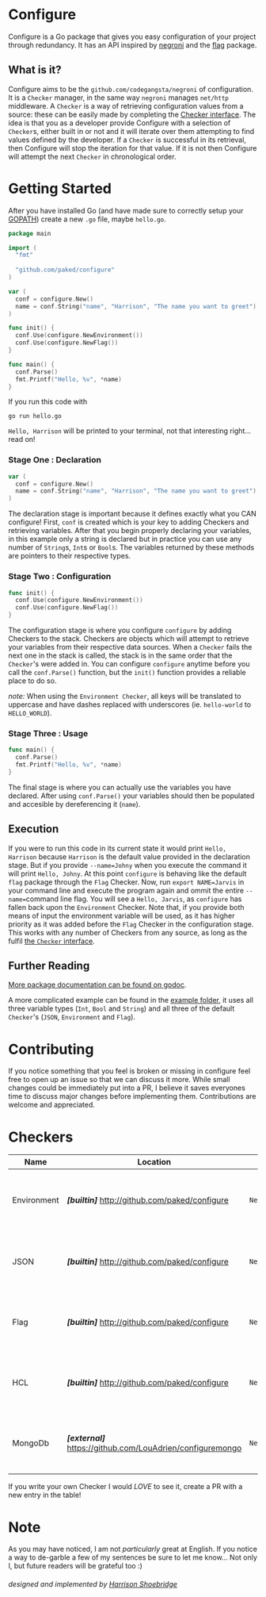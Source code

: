 # Configure
Configure is a Go package that gives you easy configuration of your project through redundancy. It has an API inspired by [negroni](http://godoc.org/github.com/codegangsta/negroni) and the [flag](http://godoc.org/flag) package.

## What is it?
Configure aims to be the `github.com/codegangsta/negroni` of configuration. It is a `Checker` manager, in the same way `negroni` manages `net/http` middleware. A `Checker` is a way of retrieving configuration values from a source: these can be easily made by completing the [Checker interface](http://godoc.org/github.com/paked/configure#Checker). The idea is that you as a developer provide Configure with a selection of `Checker`s, either built in or not and it will iterate over them attempting to find values defined by the developer. If a `Checker` is successful in its retrieval, then Configure will stop the iteration for that value. If it is not then Configure will attempt the next `Checker` in chronological order.

# Getting Started
After you have installed Go (and have made sure to correctly setup your [GOPATH](http://golang.org/doc/code.html#GOPATH)) create a new `.go` file, maybe `hello.go`.
```go
package main

import (
  "fmt"
  
  "github.com/paked/configure"
)

var (
  conf = configure.New()
  name = conf.String("name", "Harrison", "The name you want to greet")
)

func init() {
  conf.Use(configure.NewEnvironment())
  conf.Use(configure.NewFlag())
}

func main() {
  conf.Parse()
  fmt.Printf("Hello, %v", *name)
}
```
If you run this code with
```
go run hello.go
```
`Hello, Harrison` will be printed to your terminal, not that interesting right... read on!

### Stage One : Declaration
```go
var (
  conf = configure.New()
  name = conf.String("name", "Harrison", "The name you want to greet")
)
```
The declaration stage is important because it defines exactly what you CAN configure! First, `conf` is created which is your key to adding Checkers and retrieving variables. After that you begin properly declaring your variables, in this example only a string is declared but in practice you can use any number of `String`s, `Int`s or `Bool`s. The variables returned by these methods are pointers to their respective types.

### Stage Two : Configuration
```go
func init() {
  conf.Use(configure.NewEnvironment())
  conf.Use(configure.NewFlag())
}
```
The configuration stage is where you configure `configure` by adding Checkers to the stack. Checkers are objects which will attempt to retrieve your variables from their respective data sources. When a `Checker` fails the next one in the stack is called, the stack is in the same order that the `Checker`'s were added in. You can configure `configure` anytime before you call the `conf.Parse()` function, but the `init()` function provides a reliable place to do so.

*note:* When using the `Environment Checker`, all keys will be translated to uppercase and have dashes replaced with underscores (ie. `hello-world` to `HELLO_WORLD`).

### Stage Three : Usage
```go
func main() {
  conf.Parse()
  fmt.Printf("Hello, %v", *name)
}
```
The final stage is where you can actually use the variables you have declared. After using `conf.Parse()` your variables should then be populated and accesible by dereferencing it (`name`).

## Execution
If you were to run this code in its current state it would print `Hello, Harrison` because `Harrison` is the default value provided in the declaration stage. But if you provide `--name=Johny` when you execute the command it will print `Hello, Johny`. At this point `configure` is behaving like the default `flag` package through the `Flag` Checker. Now, run `export NAME=Jarvis` in your command line and execute the program again and ommit the entire `--name=`command line flag. You will see a `Hello, Jarvis`, as `configure` has fallen back upon the `Environment` Checker. Note that, if you provide both means of input the environment variable will be used, as it has higher priority as it was added before the `Flag` Checker in the configuration stage. This works with any number of Checkers from any source, as long as the fulfil [the `Checker` interface](http://godoc.org/github.com/paked/configure#Checker).

## Further Reading
[More package documentation can be found on godoc](http://godoc.org/pkg/github.com/paked/configure).

A more complicated example can be found in the [example folder](http://github.com/paked/configure/blob/master/example/), it uses all three variable types (`Int`, `Bool` and `String`) and all three of the default `Checker`'s (`JSON`, `Environment` and `Flag`).

# Contributing
If you notice something that you feel is broken or missing in configure feel free to open up an issue so that we can discuss it more. While small changes could be immediately put into a PR, I believe it saves everyones time to discuss major changes before implementing them. Contributions are welcome and appreciated.

# Checkers
| Name | Location | Initialiser |Description|
|---|---|---|---|
|Environment| ***[builtin]*** http://github.com/paked/configure |`NewEnvironment()` | Environment checks the os environment variables for values |
|JSON|***[builtin]*** http://github.com/paked/configure |`NewJSON(io.Reader)`| Retrieves values from an `io.Reader` containing JSON |
|Flag|***[builtin]*** http://github.com/paked/configure |`NewFlag()`| Retrieve flagged values from `os.Args` in a `--x=y` format|
|HCL|***[builtin]*** http://github.com/paked/configure |`NewHCL(io.Reader)`| Retrieve values from an `io.Reader` containing HCL|
|MongoDb|***[external]*** https://github.com/LouAdrien/configuremongo |`NewMongo("mongodb://127.0.0.1:27017/test_conf_db","confs")`| Retrieve values from an `io.Reader` containing HCL|


If you write your own Checker I would *LOVE* to see it, create a PR with a new entry in the table!

# Note
As you may have noticed, I am not *particularly* great at English. If you notice a way to de-garble a few of my sentences be sure to let me know... Not only I, but future readers will be grateful too :)

###### *designed and implemented by [Harrison Shoebridge](http://github.com/paked)*
